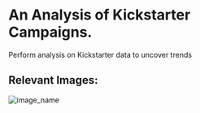 # An Analysis of Kickstarter Campaigns.
Perform analysis on Kickstarter data to uncover trends

Relevant Images:
---
![image_name](path/to/image_name.png)
